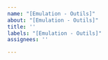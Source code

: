 ```yaml
---
name: "[Emulation - Outils]"
about: "[Emulation - Outils]"
title: ''
labels: "[Emulation - Outils]"
assignees: ''

---
```




